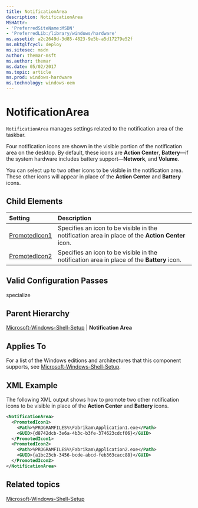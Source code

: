 ```yaml
---
title: NotificationArea
description: NotificationArea
MSHAttr:
- 'PreferredSiteName:MSDN'
- 'PreferredLib:/library/windows/hardware'
ms.assetid: a2c2649d-3d85-4823-9e5b-a5d17279e52f
ms.mktglfcycl: deploy
ms.sitesec: msdn
author: themar-msft
ms.author: themar
ms.date: 05/02/2017
ms.topic: article
ms.prod: windows-hardware
ms.technology: windows-oem
---
```

# NotificationArea

`NotificationArea` manages settings related to the notification area of the taskbar.

Four notification icons are shown in the visible portion of the notification area on the desktop. By default, these icons are **Action Center**, **Battery**—if the system hardware includes battery support—**Network**, and **Volume**.

You can select up to two other icons to be visible in the notification area. These other icons will appear in place of the **Action Center** and **Battery** icons.

## Child Elements

| Setting                 | Description                                                                           |
|:------------------------|:--------------------------------------------------------------------------------------|
| [PromotedIcon1](microsoft-windows-shell-setup-notificationarea-promotedicon1.md) | Specifies an icon to be visible in the notification area in place of the <strong>Action Center</strong> icon. |
| [PromotedIcon2](microsoft-windows-shell-setup-notificationarea-promotedicon2.md) | Specifies an icon to be visible in the notification area in place of the <strong>Battery</strong> icon. |

## Valid Configuration Passes

specialize

## Parent Hierarchy

[Microsoft-Windows-Shell-Setup](microsoft-windows-shell-setup.md) | **Notification Area**

## Applies To

For a list of the Windows editions and architectures that this component supports, see [Microsoft-Windows-Shell-Setup](microsoft-windows-shell-setup.md).

## XML Example

The following XML output shows how to promote two other notification icons to be visible in place of the **Action Center** and **Battery** icons.

```XML
<NotificationArea>
  <PromotedIcon1>
    <Path>%PROGRAMFILES%\Fabrikam\Application1.exe</Path>
    <GUID>{d8742dcb-3e6a-4b3c-b3fe-374623cdcf06}</GUID>
  </PromotedIcon1>
  <PromotedIcon2>
    <Path>%PROGRAMFILES%\Fabrikam\Application2.exe</Path>
    <GUID>{a1bc23cb-3456-bcde-abcd-feb363cacc88}</GUID>
  </PromotedIcon2>
</NotificationArea>
```

## Related topics

[Microsoft-Windows-Shell-Setup](microsoft-windows-shell-setup.md)
